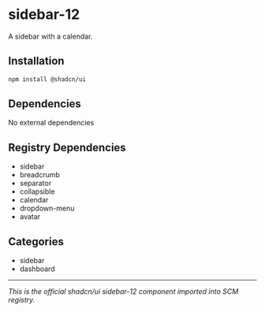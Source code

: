 # sidebar-12

A sidebar with a calendar.

## Installation

```bash
npm install @shadcn/ui
```

## Dependencies

No external dependencies

## Registry Dependencies

- sidebar
- breadcrumb
- separator
- collapsible
- calendar
- dropdown-menu
- avatar

## Categories

- sidebar
- dashboard

---

*This is the official shadcn/ui sidebar-12 component imported into SCM registry.*
